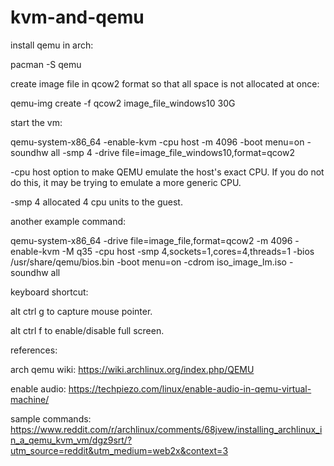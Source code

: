 # kvm-and-qemu

install qemu in arch:

pacman -S qemu

create image file in qcow2 format so that all space is not allocated at once:

qemu-img create -f qcow2 image_file_windows10 30G

start the vm:

qemu-system-x86_64 -enable-kvm -cpu host -m 4096 -boot menu=on -soundhw all -smp 4 -drive file=image_file_windows10,format=qcow2

-cpu host option to make QEMU emulate the host's exact CPU. If you do not do this, it may be trying to emulate a more generic CPU.

-smp 4 allocated 4 cpu units to the guest.

another example command:

qemu-system-x86_64   -drive file=image_file,format=qcow2   -m 4096 -enable-kvm -M q35   -cpu host -smp 4,sockets=1,cores=4,threads=1   -bios /usr/share/qemu/bios.bin -boot menu=on   -cdrom iso_image_lm.iso -soundhw all

keyboard shortcut:

alt ctrl g to capture mouse pointer.

alt ctrl f to enable/disable full screen.

references:

arch qemu wiki: https://wiki.archlinux.org/index.php/QEMU

enable audio: https://techpiezo.com/linux/enable-audio-in-qemu-virtual-machine/

sample commands: https://www.reddit.com/r/archlinux/comments/68jvew/installing_archlinux_in_a_qemu_kvm_vm/dgz9srt/?utm_source=reddit&utm_medium=web2x&context=3

